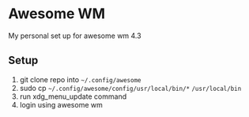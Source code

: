 # Awesome WM 
My personal set up for awesome wm 4.3

## Setup
1. git clone repo into `~/.config/awesome`
2. sudo cp `~/.config/awesome/config/usr/local/bin/*` `/usr/local/bin`
3. run xdg_menu_update command
4. login using awesome wm
